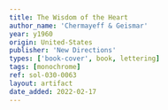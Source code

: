 ```yaml
---
title: The Wisdom of the Heart
author_name: 'Chermayeff & Geismar'
year: y1960
origin: United-States
publisher: 'New Directions'
types: ['book-cover', book, lettering]
tags: [monochrome]
ref: sol-030-0063
layout: artifact
date_added: 2022-02-17
---
```

